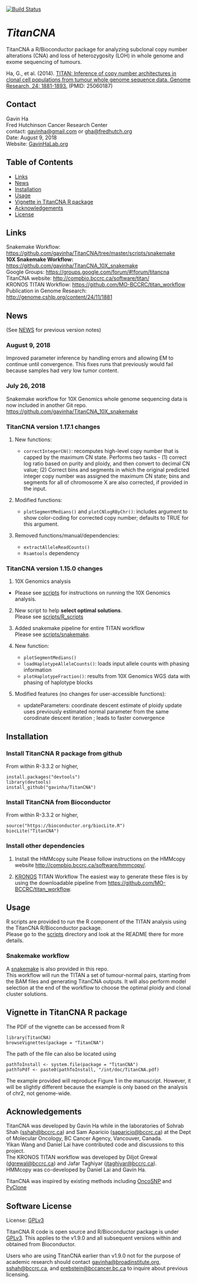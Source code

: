 [![Build Status](https://travis-ci.org/gavinha/TitanCNA.svg?branch=master)](https://travis-ci.org/gavinha/TitanCNA)

# *TitanCNA*

TitanCNA a R/Bioconductor package for analyzing subclonal copy number alterations (CNA) and loss of heterozygosity (LOH) in whole genome and exome sequencing of tumours.  

Ha, G., et al. (2014). [TITAN: Inference of copy number architectures in clonal cell populations from tumour whole genome sequence data. Genome Research, 24: 1881-1893.](http://genome.cshlp.org/content/24/11/1881) (PMID: 25060187)

## Contact
Gavin Ha  
Fred Hutchinson Cancer Research Center  
contact: <gavinha@gmail.com> or <gha@fredhutch.org>  
Date: August 9, 2018  
Website: [GavinHaLab.org](https://gavinhalab.org/)

## Table of Contents
* [Links](#links)
* [News](#news)
* [Installation](#installation)
* [Usage](#usage)
* [Vignette in TitanCNA R package](#vignette-in-titancna-r-package)
* [Acknowledgements](#acknowledgements)
* [License](#software-license)

## Links
Snakemake Workflow: https://github.com/gavinha/TitanCNA/tree/master/scripts/snakemake  
**10X Snakemake Workflow:** https://github.com/gavinha/TitanCNA_10X_snakemake  
Google Groups: https://groups.google.com/forum/#!forum/titancna  
TitanCNA website: http://compbio.bccrc.ca/software/titan/  
KRONOS TITAN Workflow: https://github.com/MO-BCCRC/titan_workflow  
Publication in Genome Research: http://genome.cshlp.org/content/24/11/1881

## News
(See [NEWS](NEWS) for previous version notes)

### August 9, 2018
Improved parameter inference by handling errors and allowing EM to continue until convergence. This fixes runs that previously would fail because samples had very low tumor content. 

### July 26, 2018
Snakemake workflow for 10X Genomics whole genome sequencing data is now included in another Git repo.
https://github.com/gavinha/TitanCNA_10X_snakemake

### TitanCNA version 1.17.1 changes 
1)  New functions: 
	- `correctIntegerCN()`: recomputes high-level copy number that is capped by the maximum CN state. 
	Performs two tasks - (1) correct log ratio based on purity and ploidy, and then convert to decimal CN value; (2) Correct bins and segments in which the original predicted integer copy number was assigned the maximum CN state; bins and segments for all of chromosome X are also corrected, if provided in the input.

2) Modified functions:
	- `plotSegmentMedians()` and `plotCNlogRByChr()`: includes argument to show color-coding for corrected copy number; defaults to TRUE for this argument.
	
3) Removed functions/manual/dependencies:
	- `extractAlleleReadCounts()`	
	- `Rsamtools` dependency

### TitanCNA version 1.15.0 changes 
1) 10X Genomics analysis
  - Please see [scripts](scripts/) for instructions on running the 10X Genomics analysis.

2) New script to help **select optimal solutions**.  
	Please see [scripts/R_scripts](https://github.com/gavinha/TitanCNA/tree/master/scripts/R_scripts)

3) Added snakemake pipeline for entire TITAN workflow  
	Please see [scripts/snakemake](scripts/snakemake).

4) New function:
	- `plotSegmentMedians()`
	- `loadHaplotypeAlleleCounts()`: loads input allele counts with phasing information
	- `plotHaplotypeFraction()`: results from 10X Genomics WGS data with phasing of haplotype blocks
  
5) Modified features (no changes for user-accessible functions):
	- updateParameters: coordinate descent estimate of ploidy update uses previously estimated normal parameter from the same corodinate descent iteration ; leads to faster convergence
  

## Installation
### Install TitanCNA R package from github

From within R-3.3.2 or higher,  
```
install.packages("devtools")
library(devtools)
install_github("gavinha/TitanCNA")
```

### Install TitanCNA from Bioconductor
From within R-3.3.2 or higher,  
```
source("https://bioconductor.org/biocLite.R")
biocLite("TitanCNA")
```

### Install other dependencies  
1. Install the HMMcopy suite
Please follow instructions on the HMMcopy website <http://compbio.bccrc.ca/software/hmmcopy/>.

2. [KRONOS](https://github.com/MO-BCCRC/titan_workflow) TITAN Workflow
The easiest way to generate these files is by using the downloadable pipeline from https://github.com/MO-BCCRC/titan_workflow. 

## Usage
R scripts are provided to run the R component of the TITAN analysis using the TitanCNA R/Bioconductor package.  
Please go to the [scripts](scripts/) directory and look at the README there for more details.

### Snakemake workflow
A [snakemake](scripts/snakemake) is also provided in this repo.  
This workflow will run the TITAN a set of tumour-normal pairs, starting from the BAM files and generating TitanCNA outputs. It will also perform model selection at the end of the workflow to choose the optimal ploidy and clonal cluster solutions. 

## Vignette in TitanCNA R package
The PDF of the vignette can be accessed from R
```
library(TitanCNA)
browseVignettes(package = "TitanCNA")
```
The path of the file can also be located using
```
pathToInstall <- system.file(package = "TitanCNA")
pathToPdf <- paste0(pathToInstall, "/int/doc/TitanCNA.pdf)
```
The example provided will reproduce Figure 1 in the manuscript. However, it will be slightly different because the example is only based on the analysis of chr2, not genome-wide.

## Acknowledgements
TitanCNA was developed by Gavin Ha while in the laboratories of Sohrab Shah (sshah@bccrc.ca) and Sam Aparicio (saparicio@bccrc.ca) at the Dept of Molecular Oncology, BC Cancer Agency, Vancouver, Canada.  
Yikan Wang and Daniel Lai have contributed code and discussions to this project.  
The KRONOS TITAN workflow was developed by Diljot Grewal (<dgrewal@bccrc.ca>) and Jafar Taghiyar (<jtaghiyar@bccrc.ca>).  
HMMcopy was co-developed by Daniel Lai and Gavin Ha.  
 
TitanCNA was inspired by existing methods including [OncoSNP](https://sites.google.com/site/oncosnp/)  and [PyClone](https://bitbucket.org/aroth85/pyclone/wiki/Home)  

## Software License
License: [GPLv3](LICENSE)

TitanCNA R code is open source and R/Bioconductor package is under [GPLv3](LICENSE).  This applies to the v1.9.0 and all subsequent versions within and obtained from Bioconductor.  

Users who are using TitanCNA earlier than v1.9.0 not for the purpose of academic research should contact gavinha@broadinstitute.org, sshah@bccrc.ca, and prebstein@bccancer.bc.ca to inquire about previous licensing.

